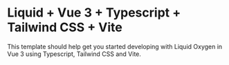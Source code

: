 # Liquid + Vue 3 + Typescript + Tailwind CSS + Vite

This template should help get you started developing with Liquid Oxygen in Vue 3 using Typescript, Tailwind CSS and Vite.


